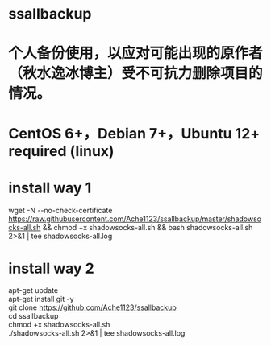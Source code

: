 # ssallbackup
# 个人备份使用，以应对可能出现的原作者（秋水逸冰博主）受不可抗力删除项目的情况。

# CentOS 6+，Debian 7+，Ubuntu 12+ required (linux)
# install way 1
wget -N --no-check-certificate https://raw.githubusercontent.com/Ache1123/ssallbackup/master/shadowsocks-all.sh && chmod +x shadowsocks-all.sh && bash shadowsocks-all.sh 2>&1 | tee shadowsocks-all.log
# install way 2
apt-get update   
apt-get install git -y    
git clone https://github.com/Ache1123/ssallbackup   
cd ssallbackup     
chmod +x shadowsocks-all.sh   
./shadowsocks-all.sh 2>&1 | tee shadowsocks-all.log  

